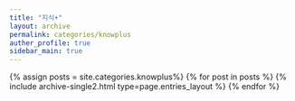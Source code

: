 ```yaml
---
title: "지식+"
layout: archive
permalink: categories/knowplus
auther_profile: true
sidebar_main: true
---
```


{% assign posts = site.categories.knowplus%}
{% for post in posts %} {% include archive-single2.html type=page.entries_layout %} {% endfor %}